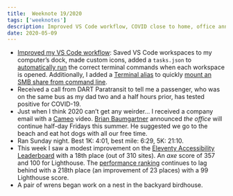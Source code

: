 ```yaml
---
title:  Weeknote 19/2020
tags: ['weeknotes']
description: Improved VS Code workflow, COVID close to home, office announcment ... What I’ve been up to the 19th week of 2020.
date: 2020-05-09
---
```

* [Improved my VS Code workflow](https://css-tricks.com/some-little-improvements-to-my-vs-code-workflow-workspaces-icons-tasks/): Saved VS Code workspaces to my computer’s dock, made custom icons, added a `tasks.json` to [automatically run](https://code.visualstudio.com/docs/editor/tasks#_run-behavior) the correct terminal commands when each workspace is opened. Additionally, I added a [Terminal alias](https://mattmazur.com/2012/01/27/how-to-add-terminal-aliases-in-mac-os-x-lion/) to quickly [mount an SMB share from command line](https://apple.stackexchange.com/a/171822). 
* Received a call from DART Paratransit to tell me a passenger, who was on the same bus as my dad two and a half hours prior, has tested positive for COVID-19. 
* Just when I think 2020 can’t get any weirder… I received a company email with a [Cameo](https://www.cameo.com/) video. [Brian Baumgartner](https://en.wikipedia.org/wiki/Brian_Baumgartner) announced _the office_ will continue half-day Fridays this summer. He suggested we go to the beach and eat hot dogs with all our free time. 
* Ran Sunday night. Best 1K: 4:01, best mile: 6:29, 5K: 21:10. 
* This week I saw a modest improvement on the [Eleventy Accessibility Leaderboard](https://www.11ty.dev/leaderboard/a11y/)  with a 18th place (out of 310 sites). An _axe_ score of 357 and 100 for Lighthouse. The [performance ranking](https://www.11ty.dev/leaderboard/perf/) continues to lag behind with a 218th place (an improvement of 23 places) with a 99 Lighthouse score. 
* A pair of wrens began work on a nest in the backyard birdhouse. 
